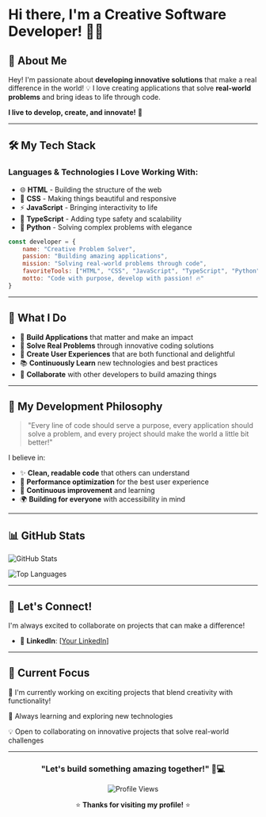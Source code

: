 # Hi there, I'm a Creative Software Developer! 👋✨

## 🚀 About Me
Hey! I'm passionate about **developing innovative solutions** that make a real difference in the world! 💡 I love creating applications that solve **real-world problems** and bring ideas to life through code. 

**I live to develop, create, and innovate!** 🎯

---

## 🛠️ My Tech Stack

### Languages & Technologies I Love Working With:
- 🌐 **HTML** - Building the structure of the web
- 🎨 **CSS** - Making things beautiful and responsive  
- ⚡ **JavaScript** - Bringing interactivity to life
- 📘 **TypeScript** - Adding type safety and scalability
- 🐍 **Python** - Solving complex problems with elegance

```javascript
const developer = {
    name: "Creative Problem Solver",
    passion: "Building amazing applications",
    mission: "Solving real-world problems through code",
    favoriteTools: ["HTML", "CSS", "JavaScript", "TypeScript", "Python"],
    motto: "Code with purpose, develop with passion! 🔥"
}
```

---

## 💫 What I Do
- 🔧 **Build Applications** that matter and make an impact
- 🎯 **Solve Real Problems** through innovative coding solutions  
- 🌟 **Create User Experiences** that are both functional and delightful
- 📚 **Continuously Learn** new technologies and best practices
- 🤝 **Collaborate** with other developers to build amazing things

---

## 🎨 My Development Philosophy
> "Every line of code should serve a purpose, every application should solve a problem, and every project should make the world a little bit better!" 

I believe in:
- ✨ **Clean, readable code** that others can understand
- 🚀 **Performance optimization** for the best user experience
- 🔄 **Continuous improvement** and learning
- 🌍 **Building for everyone** with accessibility in mind

---

## 📊 GitHub Stats
![GitHub Stats](https://github-readme-stats.vercel.app/api?username=Aleenaali24&show_icons=true&theme=radical)

![Top Languages](https://github-readme-stats.vercel.app/api/top-langs/?username=Aleenaali24&layout=compact&theme=radical)

---

## 🌟 Let's Connect!
I'm always excited to collaborate on projects that can make a difference! 

- 💼 **LinkedIn**: [[Your LinkedIn](https://www.linkedin.com/in/aleenaalikhan/)]

---

## 🎯 Current Focus
🔭 I'm currently working on exciting projects that blend creativity with functionality!

🌱 Always learning and exploring new technologies

💡 Open to collaborating on innovative projects that solve real-world challenges

---

<div align="center">

### "Let's build something amazing together!" 🚀💻

![Profile Views](https://komarev.com/ghpvc/?username=YOUR_USERNAME&color=brightgreen&style=flat-square)

⭐ **Thanks for visiting my profile!** ⭐

</div>
